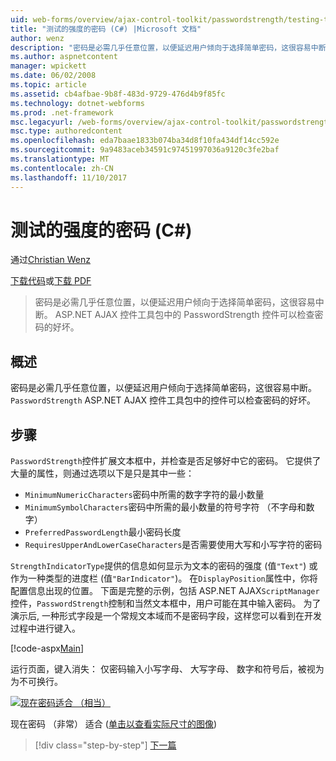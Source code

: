 ```yaml
---
uid: web-forms/overview/ajax-control-toolkit/passwordstrength/testing-the-strength-of-a-password-cs
title: "测试的强度的密码 (C#) |Microsoft 文档"
author: wenz
description: "密码是必需几乎任意位置，以便延迟用户倾向于选择简单密码，这很容易中断。 在 ASP PasswordStrength 控件。N..."
ms.author: aspnetcontent
manager: wpickett
ms.date: 06/02/2008
ms.topic: article
ms.assetid: cb4afbae-9b8f-483d-9729-476d4b9f85fc
ms.technology: dotnet-webforms
ms.prod: .net-framework
msc.legacyurl: /web-forms/overview/ajax-control-toolkit/passwordstrength/testing-the-strength-of-a-password-cs
msc.type: authoredcontent
ms.openlocfilehash: eda7baae1833b074ba34d8f10fa434df14cc592e
ms.sourcegitcommit: 9a9483aceb34591c97451997036a9120c3fe2baf
ms.translationtype: MT
ms.contentlocale: zh-CN
ms.lasthandoff: 11/10/2017
---
```

<a name="testing-the-strength-of-a-password-c"></a>测试的强度的密码 (C#)
====================
通过[Christian Wenz](https://github.com/wenz)

[下载代码](http://download.microsoft.com/download/9/3/f/93f8daea-bebd-4821-833b-95205389c7d0/PasswordStrength0.cs.zip)或[下载 PDF](http://download.microsoft.com/download/2/d/c/2dc10e34-6983-41d4-9c08-f78f5387d32b/passwordstrength0CS.pdf)

> 密码是必需几乎任意位置，以便延迟用户倾向于选择简单密码，这很容易中断。 ASP.NET AJAX 控件工具包中的 PasswordStrength 控件可以检查密码的好坏。


## <a name="overview"></a>概述

密码是必需几乎任意位置，以便延迟用户倾向于选择简单密码，这很容易中断。 `PasswordStrength` ASP.NET AJAX 控件工具包中的控件可以检查密码的好坏。

## <a name="steps"></a>步骤

`PasswordStrength`控件扩展文本框中，并检查是否足够好中它的密码。 它提供了大量的属性，则通过选项以下是只是其中一些：

- `MinimumNumericCharacters`密码中所需的数字字符的最小数量
- `MinimumSymbolCharacters`密码中所需的最小数量的符号字符 （不字母和数字）
- `PreferredPasswordLength`最小密码长度
- `RequiresUpperAndLowerCaseCharacters`是否需要使用大写和小写字符的密码

`StrengthIndicatorType`提供的信息如何显示为文本的密码的强度 (值`"Text"`) 或作为一种类型的进度栏 (值`"BarIndicator"`)。 在`DisplayPosition`属性中，你将配置信息出现的位置。 下面是完整的示例，包括 ASP.NET AJAX`ScriptManager`控件，`PasswordStrength`控制和当然文本框中，用户可能在其中输入密码。 为了演示后, 一种形式字段是一个常规文本域而不是密码字段，这样您可以看到在开发过程中进行键入。

[!code-aspx[Main](testing-the-strength-of-a-password-cs/samples/sample1.aspx)]

运行页面，键入消失： 仅密码输入小写字母、 大写字母、 数字和符号后，被视为为不可换行。


[![现在密码适合 （相当）](testing-the-strength-of-a-password-cs/_static/image2.png)](testing-the-strength-of-a-password-cs/_static/image1.png)

现在密码 （非常） 适合 ([单击以查看实际尺寸的图像](testing-the-strength-of-a-password-cs/_static/image3.png))

>[!div class="step-by-step"]
[下一篇](testing-the-strength-of-a-password-vb.md)
